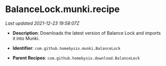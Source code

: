 # BalanceLock.munki.recipe

_Last updated 2021-12-23 19:58:07Z_

- **Description**: Downloads the latest version of Balance Lock and imports it into Munki.

- **Identifier**: `com.github.homebysix.munki.BalanceLock`

- **Parent Recipes**: `com.github.homebysix.download.BalanceLock`